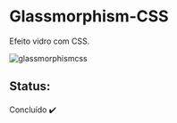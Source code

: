 # Glassmorphism-CSS

Efeito vidro com CSS.

![glassmorphismcss](https://user-images.githubusercontent.com/105956403/192104242-ead8491d-7451-4e80-bf2f-705f89888722.png)


## Status:

####

Concluído ✔️
